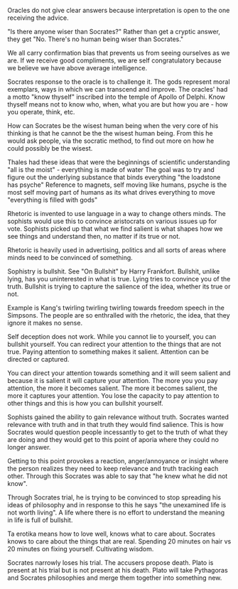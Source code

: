
Oracles do not give clear answers because interpretation is open to the one receiving the advice. 

"Is there anyone wiser than Socrates?"
Rather than get a cryptic answer, they get "No. There's no human being wiser than Socrates."

We all carry confirmation bias that prevents us from seeing ourselves as we are. If we receive good compliments, we are self congratulatory because we believe we have above average intelligence.

Socrates response to the oracle is to challenge it. The gods represent moral exemplars, ways in which we can transcend and improve. The oracles' had a motto "know thyself" inscribed into the temple of Apollo of Delphi. Know thyself means not to know who, when, what you are but how you are - how you operate, think, etc. 

How can Socrates be the wisest human being when the very core of his thinking is that he cannot be the the wisest human being. From this he would ask people, via the socratic method, to find out more on how he could possibly be the wisest.

Thales had these ideas that were the beginnings of scientific understanding
"all is the moist" - everything is made of water
	The goal was to try and figure out the underlying substance that binds everything
"the loadstone has psyche"
	Reference to magnets, self moving like humans, psyche is the most self moving part of humans as its what drives everything to move
"everything is filled with gods"

Rhetoric is invented to use language in a way to change others minds. The sophists would use this to convince aristocrats on various issues up for vote. Sophists picked up that what we find salient is what shapes how we see things and understand then, no matter if its true or not.

Rhetoric is heavily used in advertising, politics and all sorts of areas where minds need to be convinced of something. 

Sophistry is bullshit. See "On Bullshit" by Harry Frankfort. Bullshit, unlike lying, has you uninterested in what is true. Lying tries to convince you of the truth. Bullshit is trying to capture the salience of the idea, whether its true or not. 

Example is Kang's twirling twirling twirling towards freedom speech in the Simpsons. The people are so enthralled with the rhetoric, the idea, that they ignore it makes no sense.

Self deception does not work. While you cannot lie to yourself, you can bullshit yourself. You can redirect your attention to the things that are not true. Paying attention to something makes it salient. Attention can be directed or captured.

You can direct your attention towards something and it will seem salient and because it is salient it will capture your attention. The more you you pay attention, the more it becomes salient. The more it becomes salient, the more it captures your attention. You lose the capacity to pay attention to other things and this is how you can bullshit yourself.

Sophists gained the ability to gain relevance without truth. Socrates wanted relevance with truth and in that truth they would find salience. This is how Socrates would question people incessantly to get to the truth of what they are doing and they would get to this point of aporia where they could no longer answer.

Getting to this point provokes a reaction, anger/annoyance or insight where the person realizes they need to keep relevance and truth tracking each other. Through this Socrates was able to say that "he knew what he did not know".

Through Socrates trial, he is trying to be convinced to stop spreading his ideas of philosophy and in response to this he says "the unexamined life is not worth living". A life where there is no effort to understand the meaning in life is full of bullshit. 

Ta erotika means how to love well, knows what to care about. Socrates knows to care about the things that are real. Spending 20 minutes on hair vs 20 minutes on fixing yourself. Cultivating wisdom. 

Socrates narrowly loses his trial. The accusers propose death. Plato is present at his trial but is not present at his death. Plato will take Pythagoras and Socrates philosophies and merge them together into something new. 




